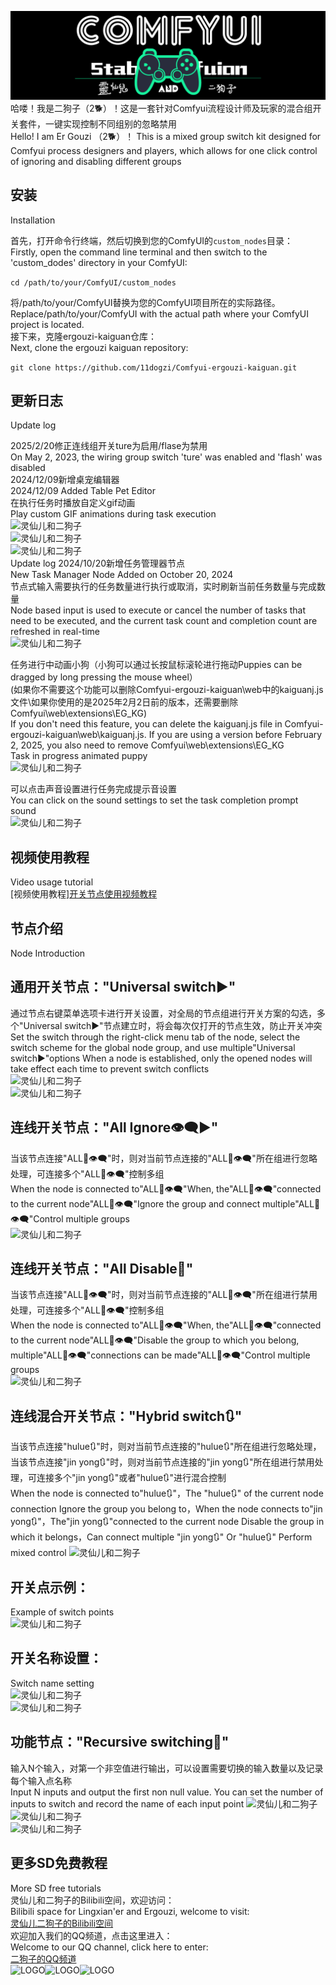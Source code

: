 ![灵仙儿和二狗子](docs/LOGO2.png "LOGO2")
哈喽！我是二狗子（2🐕）！这是一套针对Comfyui流程设计师及玩家的混合组开关套件，一键实现控制不同组别的忽略禁用   
Hello! I am Er Gouzi （2🐕）！ This is a mixed group switch kit designed for Comfyui process designers and players, which allows for one click control of ignoring and disabling different groups

## 安装
Installation

首先，打开命令行终端，然后切换到您的ComfyUI的`custom_nodes`目录：   
Firstly, open the command line terminal and then switch to the 'custom_dodes' directory in your ComfyUI:   

```cd /path/to/your/ComfyUI/custom_nodes```

将/path/to/your/ComfyUI替换为您的ComfyUI项目所在的实际路径。   
Replace/path/to/your/ComfyUI with the actual path where your ComfyUI project is located.   
接下来，克隆ergouzi-kaiguan仓库：   
Next, clone the ergouzi kaiguan repository:   

```git clone https://github.com/11dogzi/Comfyui-ergouzi-kaiguan.git```

## 更新日志    
Update log    

2025/2/20修正连线组开关ture为启用/flase为禁用     
On May 2, 2023, the wiring group switch 'ture' was enabled and 'flash' was disabled    
2024/12/09新增桌宠编辑器    
2024/12/09 Added Table Pet Editor       
在执行任务时播放自定义gif动画     
Play custom GIF animations during task execution     
![灵仙儿和二狗子](docs/桌宠编辑器1.png "桌宠编辑器1")  
![灵仙儿和二狗子](docs/桌宠编辑器2.png "桌宠编辑器2")  
![灵仙儿和二狗子](docs/桌宠编辑器3.png "桌宠编辑器3")  
Update log
2024/10/20新增任务管理器节点     
New Task Manager Node Added on October 20, 2024    
节点式输入需要执行的任务数量进行执行或取消，实时刷新当前任务数量与完成数量     
Node based input is used to execute or cancel the number of tasks that need to be executed, and the current task count and completion count are refreshed in real-time    
![灵仙儿和二狗子](docs/任务管理器.png "任务管理器")     

任务进行中动画小狗（小狗可以通过长按鼠标滚轮进行拖动Puppies can be dragged by long pressing the mouse wheel）        
(如果你不需要这个功能可以删除Comfyui-ergouzi-kaiguan\web中的kaiguanj.js文件\如果你使用的是2025年2月2日前的版本，还需要删除Comfyui\web\extensions\EG_KG)     
If you don't need this feature, you can delete the kaiguanj.js file in Comfyui-ergouzi-kaiguan\web\kaiguanj.js. If you are using a version before February 2, 2025, you also need to remove Comfyui\web\extensions\EG_KG    
Task in progress animated puppy    
![灵仙儿和二狗子](docs/任务进行动画.png "任务进行动画")      

可以点击声音设置进行任务完成提示音设置    
You can click on the sound settings to set the task completion prompt sound    
![灵仙儿和二狗子](docs/声音设置.png "声音设置")      

## 视频使用教程    
Video usage tutorial    
[视频使用教程][开关节点使用视频教程](https://www.bilibili.com/video/BV1bT421677t/?vd_source=ab266c754171024c866a35bf8097094e)      

## 节点介绍
Node Introduction
## 通用开关节点："Universal switch▶️"    
通过节点右键菜单选项卡进行开关设置，对全局的节点组进行开关方案的勾选，多个"Universal switch▶️"节点建立时，将会每次仅打开的节点生效，防止开关冲突   
Set the switch through the right-click menu tab of the node, select the switch scheme for the global node group, and use multiple"Universal switch▶️"options When a node is established, only the opened nodes will take effect each time to prevent switch conflicts    
![灵仙儿和二狗子](docs/全局开关.png "全局开关")    
![灵仙儿和二狗子](docs/全局开关1.png "全局开关1")    

## 连线开关节点："All Ignore👁️‍🗨️▶️"    
当该节点连接"ALL🚫👁️‍🗨️"时，则对当前节点连接的"ALL🚫👁️‍🗨️"所在组进行忽略处理，可连接多个"ALL🚫👁️‍🗨️"控制多组    
When the node is connected to"ALL🚫👁️‍🗨️"When, the"ALL🚫👁️‍🗨️"connected to the current node"ALL🚫👁️‍🗨️"Ignore the group and connect multiple"ALL🚫👁️‍🗨️"Control multiple groups    
![灵仙儿和二狗子](docs/连线忽略.png "连线忽略")       

## 连线开关节点："All Disable🚫"    
当该节点连接"ALL🚫👁️‍🗨️"时，则对当前节点连接的"ALL🚫👁️‍🗨️"所在组进行禁用处理，可连接多个"ALL🚫👁️‍🗨️"控制多组    
When the node is connected to"ALL🚫👁️‍🗨️"When, the"ALL🚫👁️‍🗨️"connected to the current node"ALL🚫👁️‍🗨️"Disable the group to which you belong, multiple"ALL🚫👁️‍🗨️"connections can be made"ALL🚫👁️‍🗨️"Control multiple groups    
![灵仙儿和二狗子](docs/连线禁用.png "连线禁用")    

## 连线混合开关节点："Hybrid switch🔃"    
当该节点连接"hulue🔃"时，则对当前节点连接的"hulue🔃"所在组进行忽略处理，当该节点连接"jin yong🔃"时，则对当前节点连接的"jin yong🔃"所在组进行禁用处理，可连接多个"jin yong🔃"或者"hulue🔃"进行混合控制    
When the node is connected to"hulue🔃"，The "hulue🔃" of the current node connection Ignore the group you belong to，When the node connects to"jin yong🔃"，The"jin yong🔃"connected to the current node Disable the group in which it belongs，Can connect multiple "jin yong🔃" Or "hulue🔃" Perform mixed control
![灵仙儿和二狗子](docs/连线混合.png "连线混合")     

## 开关点示例： 
Example of switch points    
![灵仙儿和二狗子](docs/开关点.png "开关点")   

## 开关名称设置：    
Switch name setting    
![灵仙儿和二狗子](docs/连线式开关.png "连线式开关")    
![灵仙儿和二狗子](docs/开关名称修改.png "开关名称修改")    

## 功能节点："Recursive switching🔀"    
输入N个输入，对第一个非空值进行输出，可以设置需要切换的输入数量以及记录每个输入点名称    
Input N inputs and output the first non null value. You can set the number of inputs to switch and record the name of each input point
![灵仙儿和二狗子](docs/任意切换.png "任意切换")    
![灵仙儿和二狗子](docs/任意切换1.png "任意切换1")    
![灵仙儿和二狗子](docs/任意切换3.png "任意切换3")    


## 更多SD免费教程
More SD free tutorials   
灵仙儿和二狗子的Bilibili空间，欢迎访问：   
Bilibili space for Lingxian'er and Ergouzi, welcome to visit:   
[灵仙儿二狗子的Bilibili空间](https://space.bilibili.com/19723588?spm_id_from=333.1007.0.0)   
欢迎加入我们的QQ频道，点击这里进入：   
Welcome to our QQ channel, click here to enter:   
[二狗子的QQ频道](https://pd.qq.com/s/3d9ys5wpr)   
![LOGO](docs/LOGO1.png "LOGO1")![LOGO](docs/LOGO1.png "LOGO1")![LOGO](docs/LOGO1.png "LOGO1") 


















